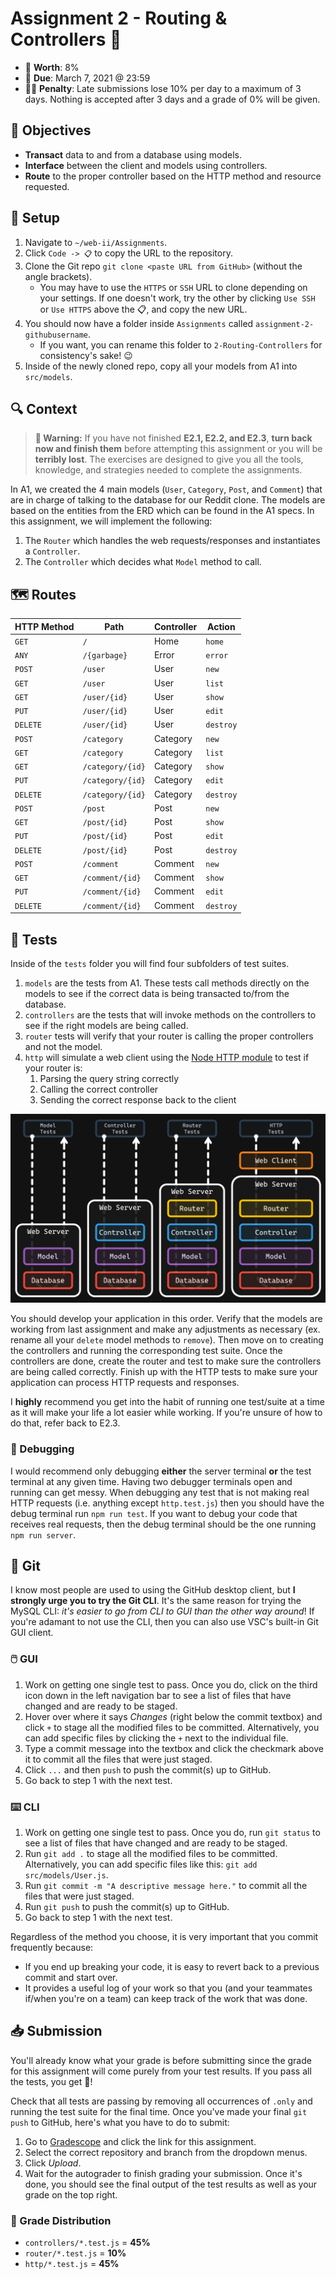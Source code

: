 # Assignment 2 - Routing & Controllers 🚥

- 💯 **Worth**: 8%
- 📅 **Due**: March 7, 2021 @ 23:59
- 🙅🏽‍ **Penalty**: Late submissions lose 10% per day to a maximum of 3 days. Nothing is accepted after 3 days and a grade of 0% will be given.

## 🎯 Objectives

- **Transact** data to and from a database using models.
- **Interface** between the client and models using controllers.
- **Route** to the proper controller based on the HTTP method and resource requested.

## 🔨 Setup

1. Navigate to `~/web-ii/Assignments`.
2. Click `Code -> 📋` to copy the URL to the repository.
3. Clone the Git repo `git clone <paste URL from GitHub>` (without the angle brackets).
   - You may have to use the `HTTPS` or `SSH` URL to clone depending on your settings. If one doesn't work, try the other by clicking `Use SSH` or `Use HTTPS` above the 📋, and copy the new URL.
4. You should now have a folder inside `Assignments` called `assignment-2-githubusername`.
   - If you want, you can rename this folder to `2-Routing-Controllers` for consistency's sake! 😉
5. Inside of the newly cloned repo, copy all your models from A1 into `src/models`.

## 🔍 Context

> **🚨 Warning:** If you have not finished **E2.1, E2.2, and E2.3**, **turn back now and finish them** before attempting this assignment or you will be **terribly lost**. The exercises are designed to give you all the tools, knowledge, and strategies needed to complete the assignments.

In A1, we created the 4 main models (`User`, `Category`, `Post`, and `Comment`) that are in charge of talking to the database for our Reddit clone. The models are based on the entities from the ERD which can be found in the A1 specs. In this assignment, we will implement the following:

1. The `Router` which handles the web requests/responses and instantiates a `Controller`.
2. The `Controller` which decides what `Model` method to call.

## 🗺️ Routes

| HTTP Method | Path             | Controller | Action    |
| ----------- | ---------------- | ---------- | --------- |
| `GET`       | `/`              | Home       | `home`    |
| `ANY`       | `/{garbage}`     | Error      | `error`   |
| `POST`      | `/user`          | User       | `new`     |
| `GET`       | `/user`          | User       | `list`    |
| `GET`       | `/user/{id}`     | User       | `show`    |
| `PUT`       | `/user/{id}`     | User       | `edit`    |
| `DELETE`    | `/user/{id}`     | User       | `destroy` |
| `POST`      | `/category`      | Category   | `new`     |
| `GET`       | `/category`      | Category   | `list`    |
| `GET`       | `/category/{id}` | Category   | `show`    |
| `PUT`       | `/category/{id}` | Category   | `edit`    |
| `DELETE`    | `/category/{id}` | Category   | `destroy` |
| `POST`      | `/post`          | Post       | `new`     |
| `GET`       | `/post/{id}`     | Post       | `show`    |
| `PUT`       | `/post/{id}`     | Post       | `edit`    |
| `DELETE`    | `/post/{id}`     | Post       | `destroy` |
| `POST`      | `/comment`       | Comment    | `new`     |
| `GET`       | `/comment/{id}`  | Comment    | `show`    |
| `PUT`       | `/comment/{id}`  | Comment    | `edit`    |
| `DELETE`    | `/comment/{id}`  | Comment    | `destroy` |

## 🧪 Tests

Inside of the `tests` folder you will find four subfolders of test suites.

1. `models` are the tests from A1. These tests call methods directly on the models to see if the correct data is being transacted to/from the database.
2. `controllers` are the tests that will invoke methods on the controllers to see if the right models are being called.
3. `router` tests will verify that your router is calling the proper controllers and not the model.
4. `http` will simulate a web client using the [Node HTTP module](https://nodejs.org/docs/latest-v14.x/api/http.html) to test if your router is:
   1. Parsing the query string correctly
   2. Calling the correct controller
   3. Sending the correct response back to the client

![Tests](images/Tests.png)

You should develop your application in this order. Verify that the models are working from last assignment and make any adjustments as necessary (ex. rename all your `delete` model methods to `remove`). Then move on to creating the controllers and running the corresponding test suite. Once the controllers are done, create the router and test to make sure the controllers are being called correctly. Finish up with the HTTP tests to make sure your application can process HTTP requests and responses.

I **highly** recommend you get into the habit of running one test/suite at a time as it will make your life a lot easier while working. If you're unsure of how to do that, refer back to E2.3.

### 🐞 Debugging

I would recommend only debugging **either** the server terminal **or** the test terminal at any given time. Having two debugger terminals open and running can get messy. When debugging any test that is not making real HTTP requests (i.e. anything except `http.test.js`) then you should have the debug terminal run `npm run test`. If you want to debug your code that receives real requests, then the debug terminal should be the one running `npm run server`.

## 🌿 Git

I know most people are used to using the GitHub desktop client, but **I strongly urge you to try the Git CLI**. It's the same reason for trying the MySQL CLI: _it's easier to go from CLI to GUI than the other way around_! If you're adamant to not use the CLI, then you can also use VSC's built-in Git GUI client.

### 🖱️ GUI

1. Work on getting one single test to pass. Once you do, click on the third icon down in the left navigation bar to see a list of files that have changed and are ready to be staged.
2. Hover over where it says _Changes_ (right below the commit textbox) and click `+` to stage all the modified files to be committed. Alternatively, you can add specific files by clicking the `+` next to the individual file.
3. Type a commit message into the textbox and click the checkmark above it to commit all the files that were just staged.
4. Click `...` and then `push` to push the commit(s) up to GitHub.
5. Go back to step 1 with the next test.

### ⌨️ CLI

1. Work on getting one single test to pass. Once you do, run `git status` to see a list of files that have changed and are ready to be staged.
2. Run `git add .` to stage all the modified files to be committed. Alternatively, you can add specific files like this: `git add src/models/User.js`.
3. Run `git commit -m "A descriptive message here."` to commit all the files that were just staged.
4. Run `git push` to push the commit(s) up to GitHub.
5. Go back to step 1 with the next test.

Regardless of the method you choose, it is very important that you commit frequently because:

- If you end up breaking your code, it is easy to revert back to a previous commit and start over.
- It provides a useful log of your work so that you (and your teammates if/when you're on a team) can keep track of the work that was done.

## 📥 Submission

You'll already know what your grade is before submitting since the grade for this assignment will come purely from your test results. If you pass all the tests, you get 💯!

Check that all tests are passing by removing all occurrences of `.only` and running the test suite for the final time. Once you've made your final `git push` to GitHub, here's what you have to do to submit:

1. Go to [Gradescope](https://www.gradescope.ca/courses/828) and click the link for this assignment.
2. Select the correct repository and branch from the dropdown menus.
3. Click _Upload_.
4. Wait for the autograder to finish grading your submission. Once it's done, you should see the final output of the test results as well as your grade on the top right.

### 💯 Grade Distribution

- `controllers/*.test.js` = **45%**
- `router/*.test.js` = **10%**
- `http/*.test.js` = **45%**
